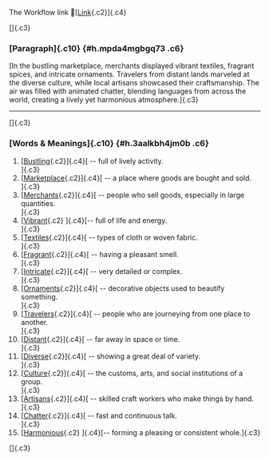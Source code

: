 The Workflow link
👏[[Link](https://www.google.com/url?q=http://www.google.com&sa=D&source=editors&ust=1759958607430762&usg=AOvVaw2H80n51CnlcG7Qs-wS9EpG){.c2}]{.c4}

[]{.c3}

### [Paragraph]{.c10} {#h.mpda4mgbgq73 .c6}

[In the bustling marketplace, merchants displayed vibrant textiles,
fragrant spices, and intricate ornaments. Travelers from distant lands
marveled at the diverse culture, while local artisans showcased their
craftsmanship. The air was filled with animated chatter, blending
languages from across the world, creating a lively yet harmonious
atmosphere.]{.c3}

------------------------------------------------------------------------

[]{.c3}

### [Words & Meanings]{.c10} {#h.3aalkbh4jm0b .c6}

1.  [[Bustling](https://www.google.com/url?q=http://www.google.com&sa=D&source=editors&ust=1759958607432131&usg=AOvVaw0VxyBKrF0lo2eykd6FA4_z){.c2}]{.c4}[ --
    full of lively activity.\
    ]{.c3}
2.  [[Marketplace](https://www.google.com/url?q=http://www.google.com&sa=D&source=editors&ust=1759958607432392&usg=AOvVaw2YsvK7CQHvZG7mA3Gxyneb){.c2}]{.c4}[ --
    a place where goods are bought and sold.\
    ]{.c3}
3.  [[Merchants](https://www.google.com/url?q=http://www.google.com&sa=D&source=editors&ust=1759958607432621&usg=AOvVaw2INiSKOEnGOvgjnnJQxIp7){.c2}]{.c4}[ --
    people who sell goods, especially in large quantities.\
    ]{.c3}
4.  [[Vibrant](https://www.google.com/url?q=http://www.google.com&sa=D&source=editors&ust=1759958607432862&usg=AOvVaw08JlzwIYq0XKZVYhxDZvzQ){.c2}
    ]{.c4}[-- full of life and energy.\
    ]{.c3}
5.  [[Textiles](https://www.google.com/url?q=http://www.google.com&sa=D&source=editors&ust=1759958607433042&usg=AOvVaw33X6_HyStI-v3zlaxupokJ){.c2}]{.c4}[ --
    types of cloth or woven fabric.\
    ]{.c3}
6.  [[Fragrant](https://www.google.com/url?q=http://www.google.com&sa=D&source=editors&ust=1759958607433247&usg=AOvVaw02o-Vj_MmvD3xvHfTGVR2M){.c2}]{.c4}[ --
    having a pleasant smell.\
    ]{.c3}
7.  [[Intricate](https://www.google.com/url?q=http://www.google.com&sa=D&source=editors&ust=1759958607433427&usg=AOvVaw3odBsX4883GH9YUPbjkfLb){.c2}]{.c4}[ --
    very detailed or complex.\
    ]{.c3}
8.  [[Ornaments](https://www.google.com/url?q=http://www.google.com&sa=D&source=editors&ust=1759958607433644&usg=AOvVaw0ulYvWszNw9WchzIiNHDYQ){.c2}]{.c4}[ --
    decorative objects used to beautify something.\
    ]{.c3}
9.  [[Travelers](https://www.google.com/url?q=http://www.google.com&sa=D&source=editors&ust=1759958607433860&usg=AOvVaw0U6kzyCF_FysNVKJl9AbWH){.c2}]{.c4}[ --
    people who are journeying from one place to another.\
    ]{.c3}
10. [[Distant](https://www.google.com/url?q=http://www.google.com&sa=D&source=editors&ust=1759958607434086&usg=AOvVaw2DXWgMLIx2ZIzfjzJHDFgu){.c2}]{.c4}[ --
    far away in space or time.\
    ]{.c3}
11. [[Diverse](https://www.google.com/url?q=http://www.google.com&sa=D&source=editors&ust=1759958607434277&usg=AOvVaw0oBKhV-QARsqob-2K05kUB){.c2}]{.c4}[ --
    showing a great deal of variety.\
    ]{.c3}
12. [[Culture](https://www.google.com/url?q=http://www.google.com&sa=D&source=editors&ust=1759958607434470&usg=AOvVaw0iZ4uiTR-3OhgJ15fOf9BT){.c2}]{.c4}[ --
    the customs, arts, and social institutions of a group.\
    ]{.c3}
13. [[Artisans](https://www.google.com/url?q=http://www.google.com&sa=D&source=editors&ust=1759958607434782&usg=AOvVaw2Yh2TQJ6Z0bCz9oLJnvK2x){.c2}]{.c4}[ --
    skilled craft workers who make things by hand.\
    ]{.c3}
14. [[Chatter](https://www.google.com/url?q=http://www.google.com&sa=D&source=editors&ust=1759958607434988&usg=AOvVaw18WErmFX05a2WFF-MNc02K){.c2}]{.c4}[ --
    fast and continuous talk.\
    ]{.c3}
15. [[Harmonious](https://www.google.com/url?q=http://www.google.com&sa=D&source=editors&ust=1759958607435187&usg=AOvVaw0OAxWOsFAd6f_MQmKQzxve){.c2}
    ]{.c4}[-- forming a pleasing or consistent whole.]{.c3}

[]{.c3}
